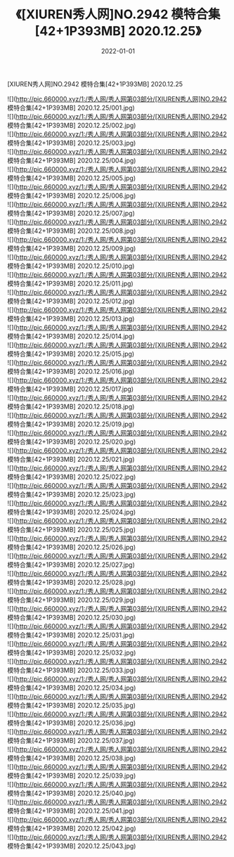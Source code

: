 ﻿---
layout: post
title:  《[XIUREN秀人网]NO.2942 模特合集[42+1P393MB] 2020.12.25》
date:   2022-01-01
img: http://pic.660000.xyz/1:/秀人网/秀人网第03部分/[XIUREN秀人网]NO.2942 模特合集[42+1P393MB] 2020.12.25/000.jpg
categories: [美女, 清纯, 唯美]
---

[XIUREN秀人网]NO.2942 模特合集[42+1P393MB] 2020.12.25

 ![](http://pic.660000.xyz/1:/秀人网/秀人网第03部分/[XIUREN秀人网]NO.2942 模特合集[42+1P393MB] 2020.12.25/001.jpg) <br>![](http://pic.660000.xyz/1:/秀人网/秀人网第03部分/[XIUREN秀人网]NO.2942 模特合集[42+1P393MB] 2020.12.25/002.jpg) <br>![](http://pic.660000.xyz/1:/秀人网/秀人网第03部分/[XIUREN秀人网]NO.2942 模特合集[42+1P393MB] 2020.12.25/003.jpg) <br>![](http://pic.660000.xyz/1:/秀人网/秀人网第03部分/[XIUREN秀人网]NO.2942 模特合集[42+1P393MB] 2020.12.25/004.jpg) <br>![](http://pic.660000.xyz/1:/秀人网/秀人网第03部分/[XIUREN秀人网]NO.2942 模特合集[42+1P393MB] 2020.12.25/005.jpg) <br>![](http://pic.660000.xyz/1:/秀人网/秀人网第03部分/[XIUREN秀人网]NO.2942 模特合集[42+1P393MB] 2020.12.25/006.jpg) <br>![](http://pic.660000.xyz/1:/秀人网/秀人网第03部分/[XIUREN秀人网]NO.2942 模特合集[42+1P393MB] 2020.12.25/007.jpg) <br>![](http://pic.660000.xyz/1:/秀人网/秀人网第03部分/[XIUREN秀人网]NO.2942 模特合集[42+1P393MB] 2020.12.25/008.jpg) <br>![](http://pic.660000.xyz/1:/秀人网/秀人网第03部分/[XIUREN秀人网]NO.2942 模特合集[42+1P393MB] 2020.12.25/009.jpg) <br>![](http://pic.660000.xyz/1:/秀人网/秀人网第03部分/[XIUREN秀人网]NO.2942 模特合集[42+1P393MB] 2020.12.25/010.jpg) <br>![](http://pic.660000.xyz/1:/秀人网/秀人网第03部分/[XIUREN秀人网]NO.2942 模特合集[42+1P393MB] 2020.12.25/011.jpg) <br>![](http://pic.660000.xyz/1:/秀人网/秀人网第03部分/[XIUREN秀人网]NO.2942 模特合集[42+1P393MB] 2020.12.25/012.jpg) <br>![](http://pic.660000.xyz/1:/秀人网/秀人网第03部分/[XIUREN秀人网]NO.2942 模特合集[42+1P393MB] 2020.12.25/013.jpg) <br>![](http://pic.660000.xyz/1:/秀人网/秀人网第03部分/[XIUREN秀人网]NO.2942 模特合集[42+1P393MB] 2020.12.25/014.jpg) <br>![](http://pic.660000.xyz/1:/秀人网/秀人网第03部分/[XIUREN秀人网]NO.2942 模特合集[42+1P393MB] 2020.12.25/015.jpg) <br>![](http://pic.660000.xyz/1:/秀人网/秀人网第03部分/[XIUREN秀人网]NO.2942 模特合集[42+1P393MB] 2020.12.25/016.jpg) <br>![](http://pic.660000.xyz/1:/秀人网/秀人网第03部分/[XIUREN秀人网]NO.2942 模特合集[42+1P393MB] 2020.12.25/017.jpg) <br>![](http://pic.660000.xyz/1:/秀人网/秀人网第03部分/[XIUREN秀人网]NO.2942 模特合集[42+1P393MB] 2020.12.25/018.jpg) <br>![](http://pic.660000.xyz/1:/秀人网/秀人网第03部分/[XIUREN秀人网]NO.2942 模特合集[42+1P393MB] 2020.12.25/019.jpg) <br>![](http://pic.660000.xyz/1:/秀人网/秀人网第03部分/[XIUREN秀人网]NO.2942 模特合集[42+1P393MB] 2020.12.25/020.jpg) <br>![](http://pic.660000.xyz/1:/秀人网/秀人网第03部分/[XIUREN秀人网]NO.2942 模特合集[42+1P393MB] 2020.12.25/021.jpg) <br>![](http://pic.660000.xyz/1:/秀人网/秀人网第03部分/[XIUREN秀人网]NO.2942 模特合集[42+1P393MB] 2020.12.25/022.jpg) <br>![](http://pic.660000.xyz/1:/秀人网/秀人网第03部分/[XIUREN秀人网]NO.2942 模特合集[42+1P393MB] 2020.12.25/023.jpg) <br>![](http://pic.660000.xyz/1:/秀人网/秀人网第03部分/[XIUREN秀人网]NO.2942 模特合集[42+1P393MB] 2020.12.25/024.jpg) <br>![](http://pic.660000.xyz/1:/秀人网/秀人网第03部分/[XIUREN秀人网]NO.2942 模特合集[42+1P393MB] 2020.12.25/025.jpg) <br>![](http://pic.660000.xyz/1:/秀人网/秀人网第03部分/[XIUREN秀人网]NO.2942 模特合集[42+1P393MB] 2020.12.25/026.jpg) <br>![](http://pic.660000.xyz/1:/秀人网/秀人网第03部分/[XIUREN秀人网]NO.2942 模特合集[42+1P393MB] 2020.12.25/027.jpg) <br>![](http://pic.660000.xyz/1:/秀人网/秀人网第03部分/[XIUREN秀人网]NO.2942 模特合集[42+1P393MB] 2020.12.25/028.jpg) <br>![](http://pic.660000.xyz/1:/秀人网/秀人网第03部分/[XIUREN秀人网]NO.2942 模特合集[42+1P393MB] 2020.12.25/029.jpg) <br>![](http://pic.660000.xyz/1:/秀人网/秀人网第03部分/[XIUREN秀人网]NO.2942 模特合集[42+1P393MB] 2020.12.25/030.jpg) <br>![](http://pic.660000.xyz/1:/秀人网/秀人网第03部分/[XIUREN秀人网]NO.2942 模特合集[42+1P393MB] 2020.12.25/031.jpg) <br>![](http://pic.660000.xyz/1:/秀人网/秀人网第03部分/[XIUREN秀人网]NO.2942 模特合集[42+1P393MB] 2020.12.25/032.jpg) <br>![](http://pic.660000.xyz/1:/秀人网/秀人网第03部分/[XIUREN秀人网]NO.2942 模特合集[42+1P393MB] 2020.12.25/033.jpg) <br>![](http://pic.660000.xyz/1:/秀人网/秀人网第03部分/[XIUREN秀人网]NO.2942 模特合集[42+1P393MB] 2020.12.25/034.jpg) <br>![](http://pic.660000.xyz/1:/秀人网/秀人网第03部分/[XIUREN秀人网]NO.2942 模特合集[42+1P393MB] 2020.12.25/035.jpg) <br>![](http://pic.660000.xyz/1:/秀人网/秀人网第03部分/[XIUREN秀人网]NO.2942 模特合集[42+1P393MB] 2020.12.25/036.jpg) <br>![](http://pic.660000.xyz/1:/秀人网/秀人网第03部分/[XIUREN秀人网]NO.2942 模特合集[42+1P393MB] 2020.12.25/037.jpg) <br>![](http://pic.660000.xyz/1:/秀人网/秀人网第03部分/[XIUREN秀人网]NO.2942 模特合集[42+1P393MB] 2020.12.25/038.jpg) <br>![](http://pic.660000.xyz/1:/秀人网/秀人网第03部分/[XIUREN秀人网]NO.2942 模特合集[42+1P393MB] 2020.12.25/039.jpg) <br>![](http://pic.660000.xyz/1:/秀人网/秀人网第03部分/[XIUREN秀人网]NO.2942 模特合集[42+1P393MB] 2020.12.25/040.jpg) <br>![](http://pic.660000.xyz/1:/秀人网/秀人网第03部分/[XIUREN秀人网]NO.2942 模特合集[42+1P393MB] 2020.12.25/041.jpg) <br>![](http://pic.660000.xyz/1:/秀人网/秀人网第03部分/[XIUREN秀人网]NO.2942 模特合集[42+1P393MB] 2020.12.25/042.jpg) <br>![](http://pic.660000.xyz/1:/秀人网/秀人网第03部分/[XIUREN秀人网]NO.2942 模特合集[42+1P393MB] 2020.12.25/043.jpg) <br>